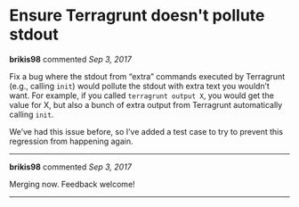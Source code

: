 # Ensure Terragrunt doesn't pollute stdout

**brikis98** commented *Sep 3, 2017*

Fix a bug where the stdout from “extra” commands executed by Terragrunt (e.g., calling `init`) would pollute the stdout with extra text you wouldn’t want. For example, if you called `terragrunt output X`, you would get the value for X, but also a bunch of extra output from Terragrunt automatically calling `init`.

We’ve had this issue before, so I’ve added a test case to try to prevent this regression from happening again.
<br />
***


**brikis98** commented *Sep 3, 2017*

Merging now. Feedback welcome!
***

